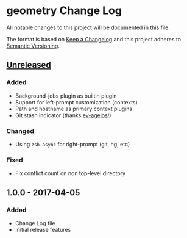 # geometry Change Log
All notable changes to this project will be documented in this file.

The format is based on [Keep a Changelog](http://keepachangelog.com/)
and this project adheres to [Semantic Versioning](http://semver.org/).

## [Unreleased]
### Added
- Background-jobs plugin as builtin plugin
- Support for left-prompt customization (contexts)
- Path and hostname as primary context plugins
- Git stash indicator (thanks [ev-agelos](https://github.com/ev-agelos)!)

### Changed
- Using `zsh-async` for right-prompt (git, hg, etc)

### Fixed
- Fix conflict count on non top-level directory

## 1.0.0 - 2017-04-05
### Added
- Change Log file
- Initial release features

[Unreleased]: https://github.com/geometry-zsh/geometry/compare/v1.0.0...HEAD
